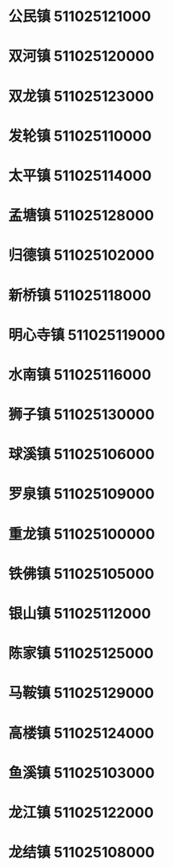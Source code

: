 # 公民镇 511025121000
# 双河镇 511025120000
# 双龙镇 511025123000
# 发轮镇 511025110000
# 太平镇 511025114000
# 孟塘镇 511025128000
# 归德镇 511025102000
# 新桥镇 511025118000
# 明心寺镇 511025119000
# 水南镇 511025116000
# 狮子镇 511025130000
# 球溪镇 511025106000
# 罗泉镇 511025109000
# 重龙镇 511025100000
# 铁佛镇 511025105000
# 银山镇 511025112000
# 陈家镇 511025125000
# 马鞍镇 511025129000
# 高楼镇 511025124000
# 鱼溪镇 511025103000
# 龙江镇 511025122000
# 龙结镇 511025108000
